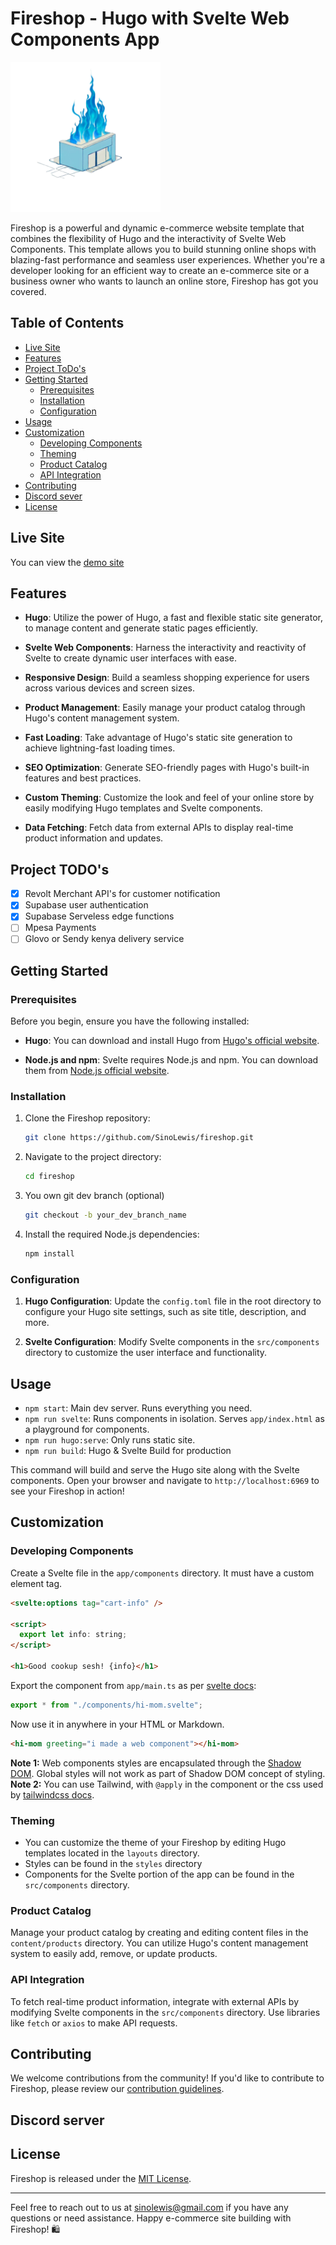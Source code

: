 # Fireshop - Hugo with Svelte Web Components App

<img src="./static/img/fireshop.png" alt="logo" width="240"/>
<!-- ![Intro](./static/img/fireshop.png) { width:"300px"; height:"200px"} -->

Fireshop is a powerful and dynamic e-commerce website template that combines the flexibility of Hugo and the interactivity of Svelte Web Components. This template allows you to build stunning online shops with blazing-fast performance and seamless user experiences. Whether you're a developer looking for an efficient way to create an e-commerce site or a business owner who wants to launch an online store, Fireshop has got you covered.

## Table of Contents

- [Live Site](#live-site)
- [Features](#features)
- [Project ToDo's](#project-todos)
- [Getting Started](#getting-started)
  - [Prerequisites](#prerequisites)
  - [Installation](#installation)
  - [Configuration](#configuration)
- [Usage](#usage)
- [Customization](#customization)
  - [Developing Components](#developing-components)
  - [Theming](#theming)
  - [Product Catalog](#product-catalog)
  - [API Integration](#api-integration)
- [Contributing](#contributing)
- [Discord sever](#discord-server)
- [License](#license)

## Live Site

You can view the [demo site](https://fire-shop.netlify.app)

## Features

- **Hugo**: Utilize the power of Hugo, a fast and flexible static site generator, to manage content and generate static pages efficiently.

- **Svelte Web Components**: Harness the interactivity and reactivity of Svelte to create dynamic user interfaces with ease.

- **Responsive Design**: Build a seamless shopping experience for users across various devices and screen sizes.

- **Product Management**: Easily manage your product catalog through Hugo's content management system.

- **Fast Loading**: Take advantage of Hugo's static site generation to achieve lightning-fast loading times.

- **SEO Optimization**: Generate SEO-friendly pages with Hugo's built-in features and best practices.

- **Custom Theming**: Customize the look and feel of your online store by easily modifying Hugo templates and Svelte components.

- **Data Fetching**: Fetch data from external APIs to display real-time product information and updates.

## Project TODO's

- [x] Revolt Merchant API's for customer notification
- [x] Supabase user authentication
- [x] Supabase Serveless edge functions
- [ ] Mpesa Payments
- [ ] Glovo or Sendy kenya delivery service

## Getting Started

### Prerequisites

Before you begin, ensure you have the following installed:

- **Hugo**: You can download and install Hugo from [Hugo's official website](https://gohugo.io/getting-started/installing/).

- **Node.js and npm**: Svelte requires Node.js and npm. You can download them from [Node.js official website](https://nodejs.org/).

### Installation

1. Clone the Fireshop repository:

   ```bash
   git clone https://github.com/SinoLewis/fireshop.git
   ```

2. Navigate to the project directory:

   ```bash
   cd fireshop
   ```

3. You own git dev branch (optional)

    ```bash
    git checkout -b your_dev_branch_name
    ```

4. Install the required Node.js dependencies:

   ```bash
   npm install
   ```

### Configuration

1. **Hugo Configuration**: Update the `config.toml` file in the root directory to configure your Hugo site settings, such as site title, description, and more.

2. **Svelte Configuration**: Modify Svelte components in the `src/components` directory to customize the user interface and functionality.

## Usage


- `npm start`: Main dev server. Runs everything you need.
- `npm run svelte`: Runs components in isolation. Serves `app/index.html` as a playground for components.
- `npm run hugo:serve`: Only runs static site.
- `npm run build`: Hugo & Svelte Build for production

This command will build and serve the Hugo site along with the Svelte components. Open your browser and navigate to `http://localhost:6969` to see your Fireshop in action!

## Customization

### Developing Components

Create a Svelte file in the `app/components` directory. It must have a custom element tag.

```html
<svelte:options tag="cart-info" />

<script>
  export let info: string;
</script>

<h1>Good cookup sesh! {info}</h1>
```

Export the component from `app/main.ts` as per [svelte docs](https://webcomponents.dev/docs/svelte):

```ts
export * from "./components/hi-mom.svelte";
```

Now use it in anywhere in your HTML or Markdown.

```html
<hi-mom greeting="i made a web component"></hi-mom>
```

**Note 1:** Web components styles are encapsulated through the [Shadow DOM](https://web.dev/shadowdom-v1/). Global styles will not work as part of Shadow DOM concept of styling.
**Note 2:** You can use Tailwind, with `@apply` in the component or the css used by [tailwindcss docs](https://v2.tailwindcss.com/docs).

### Theming

- You can customize the theme of your Fireshop by editing Hugo templates located in the `layouts` directory. 
- Styles can be found in the `styles` directory
- Components for the Svelte portion of the app can be found in the `src/components` directory.

### Product Catalog

Manage your product catalog by creating and editing content files in the `content/products` directory. You can utilize Hugo's content management system to easily add, remove, or update products.

### API Integration

To fetch real-time product information, integrate with external APIs by modifying Svelte components in the `src/components` directory. Use libraries like `fetch` or `axios` to make API requests.

## Contributing

We welcome contributions from the community! If you'd like to contribute to Fireshop, please review our [contribution guidelines](CONTRIBUTING.md).


## Discord server

## License

Fireshop is released under the [MIT License](LICENSE).

---

Feel free to reach out to us at [sinolewis@gmail.com](mailto:sinolewis@gmail.com) if you have any questions or need assistance. Happy e-commerce site building with Fireshop! 🛍️

